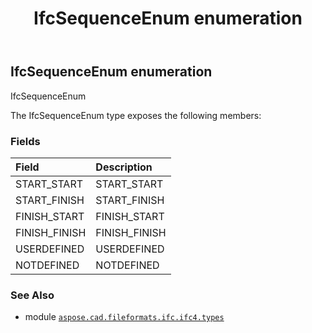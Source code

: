 ﻿---
title: IfcSequenceEnum enumeration
second_title: Aspose.CAD for Python via .NET API References
description: 
type: docs
weight: 3480
url: /aspose.cad.fileformats.ifc.ifc4.types/ifcsequenceenum/
is_root: false
---

## IfcSequenceEnum enumeration

IfcSequenceEnum



The IfcSequenceEnum type exposes the following members:

### Fields
| Field | Description |
| :- | :- |
| START_START | START_START |
| START_FINISH | START_FINISH |
| FINISH_START | FINISH_START |
| FINISH_FINISH | FINISH_FINISH |
| USERDEFINED | USERDEFINED |
| NOTDEFINED | NOTDEFINED |



### See Also
* module [`aspose.cad.fileformats.ifc.ifc4.types`](..)
